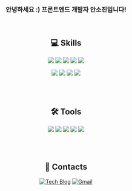 <div align = "center">
   

<h3>
   안녕하세요 :) 프론트엔드 개발자 안소진입니다!</b><br/>
</h3>
<br/>

## 💻 Skills

<p>
  <img src="https://img.shields.io/badge/JavaScript-F7DF1E?style=for-the-badge&logo=JavaScript&logoColor=white">
  <img src="https://img.shields.io/badge/React-61DAFB?style=for-the-badge&logo=React&logoColor=white">
  <img src="https://img.shields.io/badge/Redux-764ABC?style=for-the-badge&logo=Redux&logoColor=white">
  <img src="https://img.shields.io/badge/HTML5-E34F26?style=for-the-badge&logo=HTML5&logoColor=white">
  <img src="https://img.shields.io/badge/CSS3-1572B6?style=for-the-badge&logo=HTML5&logoColor=white">
</p>
<p>
  <img src="https://img.shields.io/badge/AWS S3-232F3E?style=for-the-badge&logo=HTML5&logoColor=white">
  <img src="https://img.shields.io/badge/AWS cloudfront-232F3E?style=for-the-badge&logo=HTML5&logoColor=white">
  <img src="https://img.shields.io/badge/AWS route53-232F3E?style=for-the-badge&logo=HTML5&logoColor=white">
  <img src="https://img.shields.io/badge/firebase-FFCA28?style=for-the-badge&logo=HTML5&logoColor=white"> 
</p>

<br/><br/>
## 🛠 Tools

<p>
  <img src="https://img.shields.io/badge/VSCode-007ACC?style=for-the-badge&logo=HTML5&logoColor=white"/>
  <img src="https://img.shields.io/badge/Git-F05032?style=for-the-badge&logo=HTML5&logoColor=white"/>
  <img src="https://img.shields.io/badge/Github-181717?style=for-the-badge&logo=HTML5&logoColor=white"/>
  <img src="https://img.shields.io/badge/Slack-4A154B?style=for-the-badge&logo=HTML5&logoColor=white"/>
  <img src="https://img.shields.io/badge/Notion-000000?style=for-the-badge&logo=HTML5&logoColor=white"/>
</p>

<br/><br/>
## 📩 Contacts

[![Tech Blog](https://img.shields.io/badge/Blog-FF5722?style=flat-square&logo=blogger&logoColor=white)](https://serendipity-asj.tistory.com/)
[![Gmail](https://img.shields.io/badge/Gmail-EA4335?style=flat-square&logo=Gmail&logoColor=white)](mailto:thwls8290@gmail.com)

</div>

                                                                                                      





